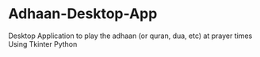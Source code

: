 # Adhaan-Desktop-App
Desktop Application to play the adhaan (or quran, dua, etc) at prayer times
Using Tkinter
Python